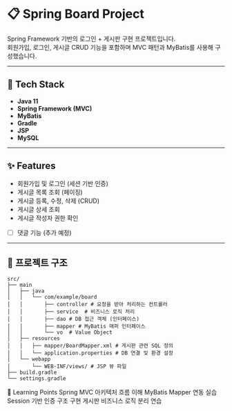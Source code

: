 # 📋 Spring Board Project

Spring Framework 기반의 로그인 + 게시판 구현 프로젝트입니다.  
회원가입, 로그인, 게시글 CRUD 기능을 포함하며 MVC 패턴과 MyBatis를 사용해 구성했습니다.

---

## 🧱 Tech Stack

- **Java 11**
- **Spring Framework (MVC)**
- **MyBatis**
- **Gradle**
- **JSP** 
- **MySQL**

---

## ✨ Features

- 회원가입 및 로그인 (세션 기반 인증)
- 게시글 목록 조회 (페이징)
- 게시글 등록, 수정, 삭제 (CRUD)
- 게시글 상세 조회
- 게시글 작성자 권한 확인
- [ ] 댓글 기능 (추가 예정)

---

## 📁 프로젝트 구조
```
src/
├── main
│   ├── java
│   │   └── com/example/board
│   │       ├── controller # 요청을 받아 처리하는 컨트롤러
│   │       ├── service  # 비즈니스 로직 처리
│   │       ├── dao # DB 접근 객체 (인터페이스)
│   │       ├── mapper # MyBatis 매퍼 인터페이스
│   │       └── vo  # Value Object
│   ├── resources
│   │   ├── mapper/BoardMapper.xml # 게시판 관련 SQL 정의
│   │   └── application.properties # DB 연결 및 환경 설정
│   └── webapp
│       └── WEB-INF/views/ # JSP 뷰 파일
├── build.gradle
└── settings.gradle
```

🎯 Learning Points
Spring MVC 아키텍처 흐름 이해
MyBatis Mapper 연동 실습
Session 기반 인증 구조 구현
게시판 비즈니스 로직 분리 연습

